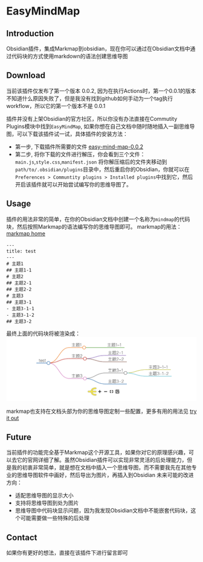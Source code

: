 # EasyMindMap
## Introduction
Obsidian插件，集成Markmap到obsidian，现在你可以通过在Obsidian文档中通过代码块的方式使用markdown的语法创建思维导图

## Download
当前该插件仅发布了第一个版本 0.0.2, 因为在执行Actions时，第一个0.0.1的版本不知道什么原因失败了，但是我没有找到github如何手动为一个tag执行workflow，所以它的第一个版本不是 0.0.1

插件并没有上架Obsidian的官方社区，所以你没有办法直接在Commutity Plugins模块中找到`EasyMindMap`, 如果你想在自己文档中随时随地插入一副思维导图，可以下载该插件试一试，具体插件的安装方法：
- 第一步, 下载插件所需要的文件 [easy-mind-map-0.0.2](https://github.com/sangzihao/easy-mind-map/releases/download/0.0.2/easy-mind-map-0.0.2.zip)
- 第二步, 将你下载的文件进行解压，你会看到三个文件：`main.js`,`style.css`,`manifest.json` 将你解压缩后的文件夹移动到`path/to/.obsidian/plugins`目录中，然后重启你的Obsidian，你就可以在`Preferences > Communtity plugins > Installed plugins`中找到它，然后开启该插件就可以开始尝试编写你的思维导图了。

## Usage
插件的用法非常的简单，在你的Obsidian文档中创建一个名称为`mindmap`的代码块，然后按照Markmap的语法编写你的思维导图即可。
markmap的用法：[markmap home](https://markmap.js.org)
```mindmap
---
title: test
---
# 主题1
## 主题1-1
# 主题2
## 主题2-1
## 主题2-2
# 主题3
## 主题3-1
- 主题3-1-1
- 主题3-1-2
## 主题3-2
```
最终上面的代码块将被渲染成：
![](./imgs/mindmap.png)

markmap也支持在文档头部为你的思维导图定制一些配置，更多有用的用法见 [try it out](https://markmap.js.org/repl)
## Future
当前插件的功能完全基于Markmap这个开源工具，如果你对它的原理感兴趣，可以去它的官网详细了解。虽然Obsidian插件可以实现非常灵活的后处理能力，但是我的初衷非常简单，就是想在文档中插入一个思维导图，而不需要我先在其他专业的思维导图软件中画好，然后导出为图片，再插入到Obsidian
未来可能的改进方向：
- 适配思维导图的显示大小
- 支持将思维导图到处为图片
- 思维导图中代码块显示问题，因为我发现Obsidian文档中不能嵌套代码块，这个可能需要做一些特殊的后处理

## Contact
如果你有更好的想法，直接在该插件下进行留言即可